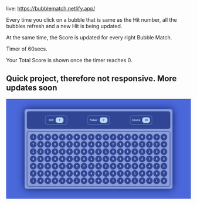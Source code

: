 live: https://bubblematch.netlify.app/

<p>Every time you click on a bubble that is same as the Hit number, all the bubbles refresh and a new Hit is being updated.</p>
<p>At the same time, the Score is updated for every right Bubble Match.
<p>Timer of 60secs.</p>
<p>Your Total Score is shown once the timer reaches 0.  </p>

<h2>Quick project, therefore not responsive. More updates soon </h2>
<img src="bubbleMatch.png" alt="Alt Text" width="800">

